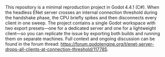 This repository is a minimal reproduction project in Godot 4.4.1 (C#). When the headless ENet server crosses an internal connection threshold during the handshake phase, the CPU briefly spikes and then disconnects every client in one sweep. The project contains a single Godot workspace with two export presets—one for a dedicated server and one for a lightweight client—so you can replicate the issue by exporting both builds and running them on separate machines. Full context and ongoing discussion can be found in the forum thread: https://forum.godotengine.org/t/enet-server-drops-all-clients-at-connection-threshold/117785.
